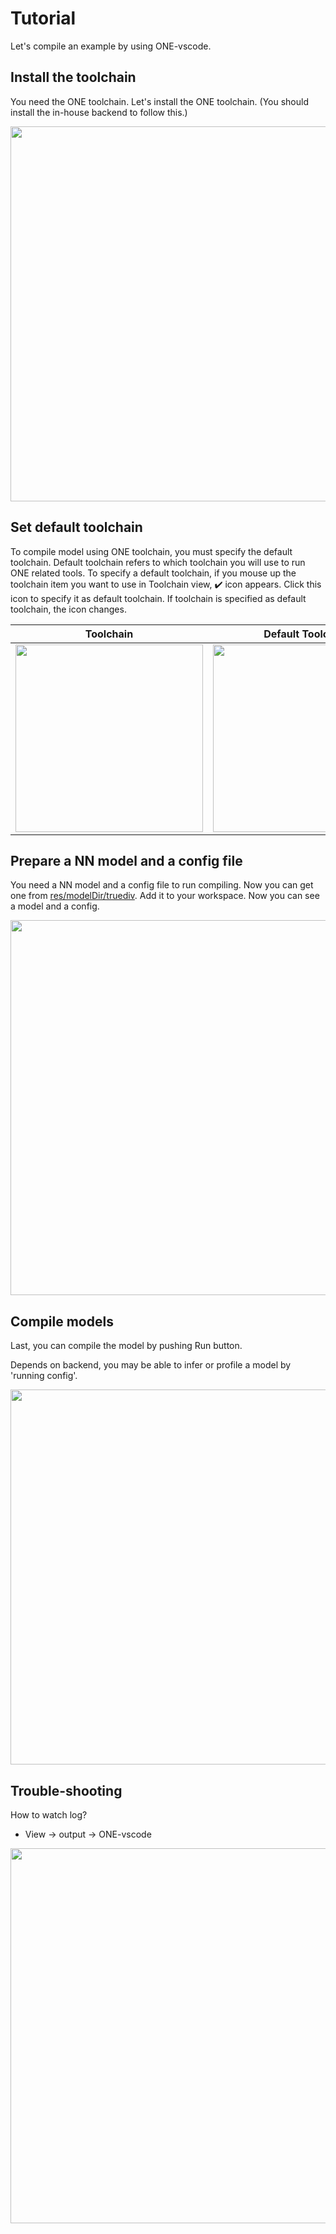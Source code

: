 # Tutorial

Let's compile an example by using ONE-vscode.

## Install the toolchain

You need the ONE toolchain. Let's install the ONE toolchain. (You should install the in-house backend to follow this.)

<img src="https://user-images.githubusercontent.com/7223627/174947559-71ab213c-68c4-4700-bcec-e55f6a2203bf.gif" width=600 />

## Set default toolchain

To compile model using ONE toolchain, you must specify the default toolchain. Default toolchain refers to which toolchain you will use to run ONE related tools. To specify a default toolchain, if you mouse up the toolchain item you want to use in Toolchain view, :heavy_check_mark: icon appears. Click this icon to specify it as default toolchain. If toolchain is specified as default toolchain, the icon changes.

| Toolchain | Default Toolchain |
|-----------|-------------------|
| <img src="https://user-images.githubusercontent.com/7223627/177962615-71e64f52-e684-432d-a053-07896a20a479.png" width=300 /> | <img src="https://user-images.githubusercontent.com/7223627/177963453-d22998a0-be21-4531-a70b-9057a204e7eb.png" width=300 /> |

## Prepare a NN model and a config file

You need a NN model and a config file to run compiling. Now you can get one from [res/modelDir/truediv](../res/modelDir/truediv/). Add it to your workspace. Now you can see a model and a config.

<img src="https://user-images.githubusercontent.com/10216715/174798969-eee44fea-bd71-4e6a-8e2c-9e1de37ad74a.gif" width=600 />

## Compile models

Last, you can compile the model by pushing Run button.

Depends on backend, you may be able to infer or profile a model by 'running config'.

<img src="https://user-images.githubusercontent.com/10216715/174796457-4dae4a77-04e1-4e5c-9453-77ebfb65182a.gif" width=600 />

## Trouble-shooting

How to watch log?
- View -> output -> ONE-vscode

<img src="https://user-images.githubusercontent.com/10216715/174795531-9868f1e0-25ab-4ae3-bf65-fe8385a7ba76.gif" width=600 />
